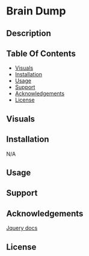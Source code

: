 # Brain Dump

## Description

## Table Of Contents
- [Visuals](#visuals)
- [Installation](#installation)
- [Usage](#usage)
- [Support](#support)
- [Acknowledgements](#acknowledgements)
- [License](#license)

## Visuals

## Installation
N/A
## Usage

## Support
<!-- Find me on [Github](https://github.com/TheR16H) to ask any questions or see any of my other works! -->

## Acknowledgements
[Jquery docs](https://api.jqueryui.com/draggable/)

## License 
